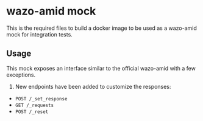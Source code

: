 # wazo-amid mock

This is the required files to build a docker image to be used as a wazo-amid mock
for integration tests.

## Usage

This mock exposes an interface similar to the official wazo-amid with a few exceptions.

1. New endpoints have been added to customize the responses:

* `POST /_set_response`
* `GET /_requests`
* `POST /_reset`

